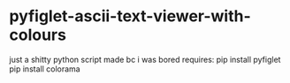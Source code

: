 # pyfiglet-ascii-text-viewer-with-colours
just a shitty python script made bc i was bored
requires:
pip install pyfiglet
pip install colorama
